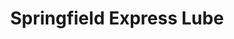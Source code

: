 ---
title: "Springfield Express Lube"
url: /springfield/springfield-express-lube/
shop: Autowerkstatt
---